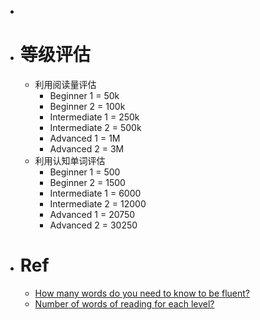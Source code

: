 -
- # 等级评估
	- 利用阅读量评估
		- Beginner 1 = 50k
		- Beginner 2 = 100k
		- Intermediate 1 = 250k
		- Intermediate 2 = 500k
		- Advanced 1 = 1M
		- Advanced 2 = 3M
	- 利用认知单词评估
		- Beginner 1 = 500
		- Beginner 2 = 1500
		- Intermediate 1 = 6000
		- Intermediate 2 = 12000
		- Advanced 1 = 20750
		- Advanced 2 = 30250
- # Ref
	- [How many words do you need to know to be fluent?](https://lingq.wixanswers.com/kb/en/article/how-many-words-do-you-need-to-know-to-be-fluent)
	- [Number of words of reading for each level?](https://www.lingq.com/en/community/forum/open-forum/number-of-words-of-reading-for)